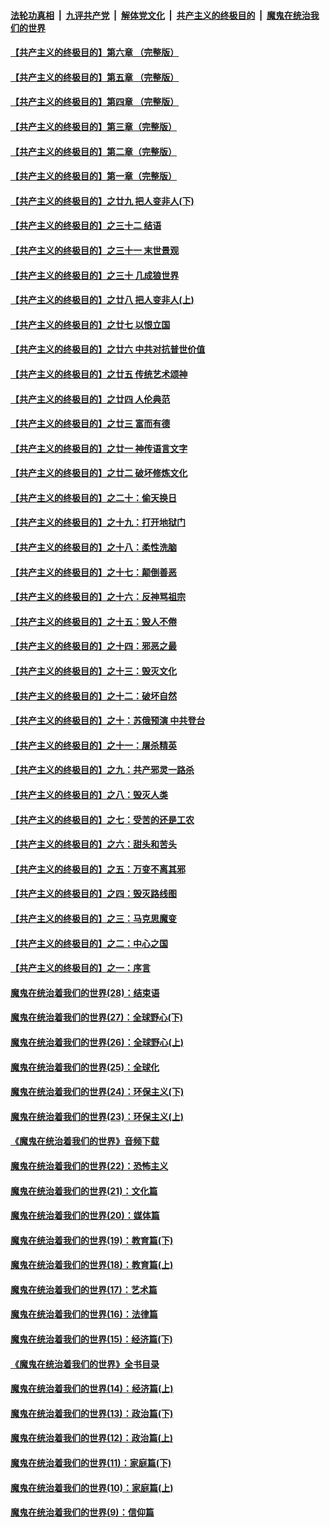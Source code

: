 ####  [法轮功真相](../../../../basic/blob/master/README.md?t=06061901) &nbsp;|&nbsp; [九评共产党](../../../../9ping.md/blob/master/README.md?t=06061901) &nbsp;|&nbsp; [解体党文化](../../../../jtdwh.md/blob/master/README.md?t=06061901)  &nbsp;|&nbsp; [共产主义的终极目的](../../../../gczydzjmd.md/blob/master/README.md?t=06061901) &nbsp;|&nbsp; [魔鬼在统治我们的世界](../../../../mgztzwmdsj.md/blob/master/README.md?t=06061901) 

#### [【共产主义的终极目的】第六章 （完整版）](../pages/nsc422/n11428913.md?t=06061901) 

#### [【共产主义的终极目的】第五章 （完整版）](../pages/nsc422/n11428912.md?t=06061901) 

#### [【共产主义的终极目的】第四章 （完整版）](../pages/nsc422/n11428907.md?t=06061901) 

#### [【共产主义的终极目的】第三章（完整版）](../pages/nsc422/n11428848.md?t=06061901) 

#### [【共产主义的终极目的】第二章（完整版）](../pages/nsc422/n11428831.md?t=06061901) 

#### [【共产主义的终极目的】第一章（完整版）](../pages/nsc422/n11417651.md?t=06061901) 

#### [【共产主义的终极目的】之廿九 把人变非人(下)](../pages/nsc422/n11344140.md?t=06061901) 

#### [【共产主义的终极目的】之三十二 结语](../pages/nsc422/n11360535.md?t=06061901) 

#### [【共产主义的终极目的】之三十一 末世景观](../pages/nsc422/n11351129.md?t=06061901) 

#### [【共产主义的终极目的】之三十 几成狼世界](../pages/nsc422/n11348280.md?t=06061901) 

#### [【共产主义的终极目的】之廿八 把人变非人(上)](../pages/nsc422/n11340492.md?t=06061901) 

#### [【共产主义的终极目的】之廿七 以恨立国](../pages/nsc422/n11336944.md?t=06061901) 

#### [【共产主义的终极目的】之廿六 中共对抗普世价值](../pages/nsc422/n11324785.md?t=06061901) 

#### [【共产主义的终极目的】之廿五 传统艺术颂神](../pages/nsc422/n11296396.md?t=06061901) 

#### [【共产主义的终极目的】之廿四 人伦典范](../pages/nsc422/n11296397.md?t=06061901) 

#### [【共产主义的终极目的】之廿三 富而有德](../pages/nsc422/n11283598.md?t=06061901) 

#### [【共产主义的终极目的】之廿一 神传语言文字](../pages/nsc422/n11263265.md?t=06061901) 

#### [【共产主义的终极目的】之廿二 破坏修炼文化](../pages/nsc422/n11245728.md?t=06061901) 

#### [【共产主义的终极目的】之二十：偷天换日](../pages/nsc422/n11238846.md?t=06061901) 

#### [【共产主义的终极目的】之十九：打开地狱门](../pages/nsc422/n11206376.md?t=06061901) 

#### [【共产主义的终极目的】之十八：柔性洗脑](../pages/nsc422/n11199994.md?t=06061901) 

#### [【共产主义的终极目的】之十七：颠倒善恶](../pages/nsc422/n11179782.md?t=06061901) 

#### [【共产主义的终极目的】之十六：反神骂祖宗](../pages/nsc422/n11166798.md?t=06061901) 

#### [【共产主义的终极目的】之十五：毁人不倦](../pages/nsc422/n11166792.md?t=06061901) 

#### [【共产主义的终极目的】之十四：邪恶之最](../pages/nsc422/n11150249.md?t=06061901) 

#### [【共产主义的终极目的】之十三：毁灭文化](../pages/nsc422/n11135227.md?t=06061901) 

#### [【共产主义的终极目的】之十二：破坏自然](../pages/nsc422/n11135214.md?t=06061901) 

#### [【共产主义的终极目的】之十：苏俄预演 中共登台](../pages/nsc422/n11118424.md?t=06061901) 

#### [【共产主义的终极目的】之十一：屠杀精英](../pages/nsc422/n11118442.md?t=06061901) 

#### [【共产主义的终极目的】之九：共产邪灵一路杀](../pages/nsc422/n11114139.md?t=06061901) 

#### [【共产主义的终极目的】之八：毁灭人类](../pages/nsc422/n11108503.md?t=06061901) 

#### [【共产主义的终极目的】之七：受苦的还是工农](../pages/nsc422/n11101809.md?t=06061901) 

#### [【共产主义的终极目的】之六：甜头和苦头](../pages/nsc422/n11096971.md?t=06061901) 

#### [【共产主义的终极目的】之五：万变不离其邪](../pages/nsc422/n11091285.md?t=06061901) 

#### [【共产主义的终极目的】之四：毁灭路线图](../pages/nsc422/n11086284.md?t=06061901) 

#### [【共产主义的终极目的】之三：马克思魔变](../pages/nsc422/n11061941.md?t=06061901) 

#### [【共产主义的终极目的】之二：中心之国](../pages/nsc422/n11047728.md?t=06061901) 

#### [【共产主义的终极目的】之一：序言](../pages/nsc422/n11086077.md?t=06061901) 

#### [魔鬼在统治着我们的世界(28)：结束语](../pages/nsc422/n10936246.md?t=06061901) 

#### [魔鬼在统治着我们的世界(27)：全球野心(下)](../pages/nsc422/n10928319.md?t=06061901) 

#### [魔鬼在统治着我们的世界(26)：全球野心(上)](../pages/nsc422/n10900318.md?t=06061901) 

#### [魔鬼在统治着我们的世界(25)：全球化](../pages/nsc422/n10788205.md?t=06061901) 

#### [魔鬼在统治着我们的世界(24)：环保主义(下)](../pages/nsc422/n10695307.md?t=06061901) 

#### [魔鬼在统治着我们的世界(23)：环保主义(上)](../pages/nsc422/n10688613.md?t=06061901) 

#### [《魔鬼在统治着我们的世界》音频下载](../pages/nsc422/n10635553.md?t=06061901) 

#### [魔鬼在统治着我们的世界(22)：恐怖主义](../pages/nsc422/n10614727.md?t=06061901) 

#### [魔鬼在统治着我们的世界(21)：文化篇](../pages/nsc422/n10597706.md?t=06061901) 

#### [魔鬼在统治着我们的世界(20)：媒体篇](../pages/nsc422/n10586579.md?t=06061901) 

#### [魔鬼在统治着我们的世界(19)：教育篇(下)](../pages/nsc422/n10564808.md?t=06061901) 

#### [魔鬼在统治着我们的世界(18)：教育篇(上)](../pages/nsc422/n10526970.md?t=06061901) 

#### [魔鬼在统治着我们的世界(17)：艺术篇](../pages/nsc422/n10499093.md?t=06061901) 

#### [魔鬼在统治着我们的世界(16)：法律篇](../pages/nsc422/n10485969.md?t=06061901) 

#### [魔鬼在统治着我们的世界(15)：经济篇(下)](../pages/nsc422/n10469975.md?t=06061901) 

#### [《魔鬼在统治着我们的世界》全书目录](../pages/nsc422/n10464261.md?t=06061901) 

#### [魔鬼在统治着我们的世界(14)：经济篇(上)](../pages/nsc422/n10457370.md?t=06061901) 

#### [魔鬼在统治着我们的世界(13)：政治篇(下)](../pages/nsc422/n10448270.md?t=06061901) 

#### [魔鬼在统治着我们的世界(12)：政治篇(上)](../pages/nsc422/n10444576.md?t=06061901) 

#### [魔鬼在统治着我们的世界(11)：家庭篇(下)](../pages/nsc422/n10440961.md?t=06061901) 

#### [魔鬼在统治着我们的世界(10)：家庭篇(上)](../pages/nsc422/n10435448.md?t=06061901) 

#### [魔鬼在统治着我们的世界(9)：信仰篇](../pages/nsc422/n10432159.md?t=06061901) 


